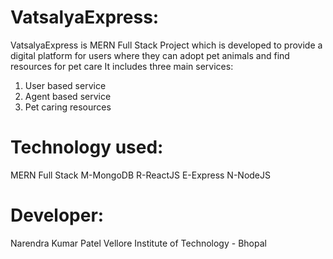 # VatsalyaExpress:
VatsalyaExpress is MERN Full Stack  Project which is developed to provide a digital platform for users where they can adopt pet animals and find resources for pet care
It includes three main services:
1. User based service
2. Agent based service
3. Pet caring resources

# Technology used:
MERN Full Stack
M-MongoDB
R-ReactJS
E-Express
N-NodeJS

# Developer:
Narendra Kumar Patel
Vellore Institute of Technology - Bhopal
